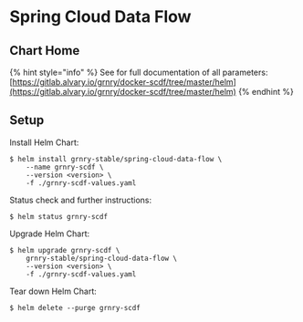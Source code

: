 # Spring Cloud Data Flow

## Chart Home

{% hint style="info" %}
See for full documentation of all parameters:  
[https://gitlab.alvary.io/grnry/docker-scdf/tree/master/helm](https://gitlab.alvary.io/grnry/docker-scdf/tree/master/helm)
{% endhint %}

## Setup

Install Helm Chart:

```
$ helm install grnry-stable/spring-cloud-data-flow \
    --name grnry-scdf \
    --version <version> \
    -f ./grnry-scdf-values.yaml
```

Status check and further instructions:

```text
$ helm status grnry-scdf
```

Upgrade Helm Chart: 

```text
$ helm upgrade grnry-scdf \
    grnry-stable/spring-cloud-data-flow \
    --version <version> \
    -f ./grnry-scdf-values.yaml
```

Tear down Helm Chart:

```text
$ helm delete --purge grnry-scdf
```

